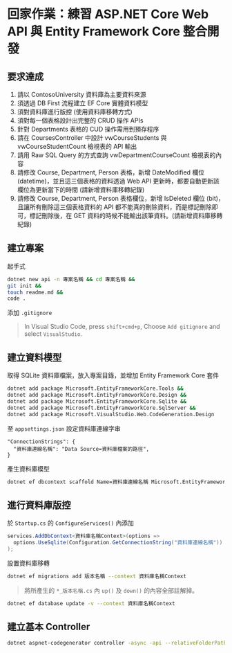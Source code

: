 # 回家作業：練習 ASP․NET Core Web API 與 Entity Framework Core 整合開發

## 要求達成

1. 請以 ContosoUniversity 資料庫為主要資料來源
1. 須透過 DB First 流程建立 EF Core 實體資料模型
1. 須對資料庫進行版控 (使用資料庫移轉方式)
1. 須對每一個表格設計出完整的 CRUD 操作 APIs
1. 針對 Departments 表格的 CUD 操作需用到預存程序
1. 請在 CoursesController 中設計 vwCourseStudents 與 vwCourseStudentCount 檢視表的 API 輸出
1. 請用 Raw SQL Query 的方式查詢 vwDepartmentCourseCount 檢視表的內容
1. 請修改 Course, Department, Person 表格，新增 DateModified 欄位(datetime)，並且這三個表格的資料透過 Web API 更新時，都要自動更新該欄位為更新當下的時間 (請新增資料庫移轉紀錄)
1. 請修改 Course, Department, Person 表格欄位，新增 IsDeleted 欄位 (bit)，且讓所有刪除這三個表格資料的 API 都不能真的刪除資料，而是標記刪除即可，標記刪除後，在 GET 資料的時候不能輸出該筆資料。(請新增資料庫移轉紀錄)

## 建立專案

起手式

```bash
dotnet new api -n 專案名稱 && cd 專案名稱 &&
git init &&
touch readme.md &&
code .
```

添加 `.gitignore`

> In Visual Studio Code, press `shift+cmd+p`, Choose `Add gitignore` and select `VisualStudio`.

## 建立資料模型

取得 SQLite 資料庫檔案，放入專案目錄，並增加 Entity Framework Core 套件

```bash
dotnet add package Microsoft.EntityFrameworkCore.Tools &&
dotnet add package Microsoft.EntityFrameworkCore.Design &&
dotnet add package Microsoft.EntityFrameworkCore.Sqlite &&
dotnet add package Microsoft.EntityFrameworkCore.SqlServer &&
dotnet add package Microsoft.VisualStudio.Web.CodeGeneration.Design
```

至 `appsettings.json` 設定資料庫連線字串

```jsonc
"ConnectionStrings": {
  "資料庫連線名稱": "Data Source=資料庫檔案的路徑",
}
```

產生資料庫模型

```bash
dotnet ef dbcontext scaffold Name=資料庫連線名稱 Microsoft.EntityFrameworkCore.Sqlite --output-dir Models
```

## 進行資料庫版控

於 `Startup.cs` 的 `ConfigureServices()` 內添加

```csharp
services.AddDbContext<資料庫名稱Context>(options =>
  options.UseSqlite(Configuration.GetConnectionString("資料庫連線名稱"))
);
```

設置資料庫移轉

```bash
dotnet ef migrations add 版本名稱 --context 資料庫名稱Context
```

> 將所產生的 `*_版本名稱.cs` 內 `up()` 及 `down()` 的內容全部註解掉。

```bash
dotnet ef database update -v --context 資料庫名稱Context
```

## 建立基本 Controller

```bash
dotnet aspnet-codegenerator controller -async -api --relativeFolderPath Controllers --dataContext 資料庫名稱Context --model 資料名稱 --controllerName 資料名稱[複數或單數]Controller
```
